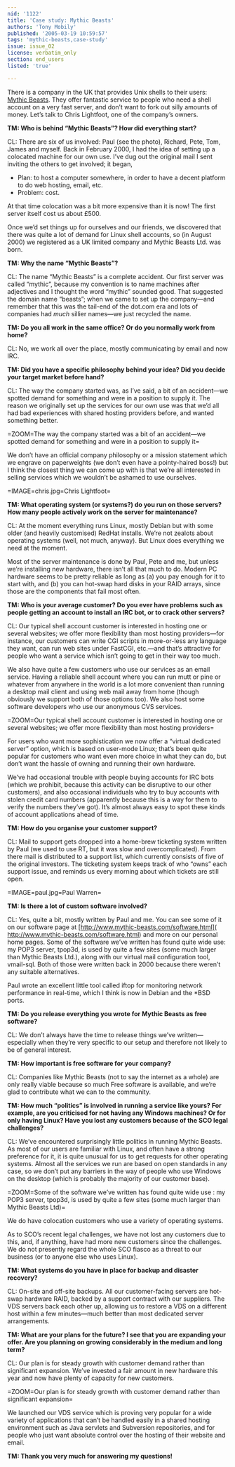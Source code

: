 ```yaml
---
nid: '1122'
title: 'Case study: Mythic Beasts'
authors: 'Tony Mobily'
published: '2005-03-19 10:59:57'
tags: 'mythic-beasts,case-study'
issue: issue_02
license: verbatim_only
section: end_users
listed: 'true'

---
```

There is a company in the UK that provides Unix shells to their users: [Mythic Beasts](http://www.mythic-beasts.com). They offer fantastic service to people who need a shell account on a very fast server, and don’t want to fork out silly amounts of money. Let’s talk to Chris Lightfoot, one of the company’s owners.

**TM: Who is behind “Mythic Beasts”? How did everything start?**

CL: There are six of us involved: Paul (see the photo), Richard, Pete, Tom, James and myself. Back in February 2000, I had the idea of setting up a colocated machine for our own use. I’ve dug out the original mail I sent inviting the others to get involved; it began,


*   Plan: to host a computer somewhere, in order to have a decent platform to do web hosting, email, etc.
*   Problem: cost.

At that time colocation was a bit more expensive than it is now! The first server itself cost us about £500.

Once we’d set things up for ourselves and our friends, we discovered that there was quite a lot of demand for Linux shell accounts, so (in August 2000) we registered as a UK limited company and Mythic Beasts Ltd. was born.

**TM: Why the name “Mythic Beasts”?**

CL: The name “Mythic Beasts” is a complete accident. Our first server was called “mythic”, because my convention is to name machines after adjectives and I thought the word “mythic” sounded good. That suggested the domain name “beasts”; when we came to set up the company—and remember that this was the tail-end of the dot.com era and lots of companies had _much_ sillier names—we just recycled the name.

**TM: Do you all work in the same office? Or do you normally work from home?**

CL: No, we work all over the place, mostly communicating by email and now IRC.

**TM: Did you have a specific philosophy behind your idea? Did you decide your target market before hand?**

CL: The way the company started was, as I’ve said, a bit of an accident—we spotted demand for something and were in a position to supply it. The reason we originally set up the services for our own use was that we’d all had bad experiences with shared hosting providers before, and wanted something better.


=ZOOM=The way the company started was a bit of an accident—we spotted demand for something and were in a position to supply it=

We don’t have an official company philosophy or a mission statement which we engrave on paperweights (we don’t even have a pointy-haired boss!) but I think the closest thing we can come up with is that we’re all interested in selling services which we wouldn’t be ashamed to use ourselves.


=IMAGE=chris.jpg=Chris Lightfoot=

**TM: What operating system (or systems?) do you run on those servers? How many people actively work on the server for maintenance?**

CL: At the moment everything runs Linux, mostly Debian but with some older (and heavily customised) RedHat installs. We’re not zealots about operating systems (well, not much, anyway). But Linux does everything we need at the moment.

Most of the server maintenance is done by Paul, Pete and me, but unless we’re installing new hardware, there isn’t all that much to do. Modern PC hardware seems to be pretty reliable as long as (a) you pay enough for it to start with, and (b) you can hot-swap hard disks in your RAID arrays, since those are the components that fail most often.

**TM: Who is your average customer? Do you ever have problems such as people getting an account to install an IRC bot, or to crack other servers?**

CL: Our typical shell account customer is interested in hosting one or several websites; we offer more flexibility than most hosting providers—for instance, our customers can write CGI scripts in more-or-less any language they want, can run web sites under FastCGI, etc.—and that’s attractive for people who want a service which isn’t going to get in their way too much.

We also have quite a few customers who use our services as an email service. Having a reliable shell account where you can run mutt or pine or whatever from anywhere in the world is a lot more convenient than running a desktop mail client and using web mail away from home (though obviously we support both of those options too). We also host some software developers who use our anonymous CVS services.


<!--pagebreak-->



=ZOOM=Our typical shell account customer is interested in hosting one or several websites; we offer more flexibility than most hosting providers=

For users who want more sophistication we now offer a “virtual dedicated server” option, which is based on user-mode Linux; that’s been quite popular for customers who want even more choice in what they can do, but don’t want the hassle of owning and running their own hardware.

We’ve had occasional trouble with people buying accounts for IRC bots (which we prohibit, because this activity can be disruptive to our other customers), and also occasional individuals who try to buy accounts with stolen credit card numbers (apparently because this is a way for them to verify the numbers they’ve got). It’s almost always easy to spot these kinds of account applications ahead of time.

**TM: How do you organise your customer support?**

CL: Mail to support gets dropped into a home-brew ticketing system written by Paul (we used to use RT, but it was slow and overcomplicated). From there mail is distributed to a support list, which currently consists of five of the original investors. The ticketing system keeps track of who “owns” each support issue, and reminds us every morning about which tickets are still open.


=IMAGE=paul.jpg=Paul Warren=

**TM: Is there a lot of custom software involved?**

CL: Yes, quite a bit, mostly written by Paul and me. You can see some of it on our software page at [http://www.mythic-beasts.com/software.html]( http://www.mythic-beasts.com/software.html) and more on our personal home pages. Some of the software we’ve written has found quite wide use: my POP3 server, tpop3d, is used by quite a few sites (some much larger than Mythic Beasts Ltd.), along with our virtual mail configuration tool, vmail-sql. Both of those were written back in 2000 because there weren’t any suitable alternatives.

Paul wrote an excellent little tool called iftop for monitoring network performance in real-time, which I think is now in Debian and the *BSD ports.

**TM: Do you release everything you wrote for Mythic Beasts as free software?**

CL: We don’t always have the time to release things we’ve written—especially when they’re very specific to our setup and therefore not likely to be of general interest.

**TM: How important is free software for your company?**

CL: Companies like Mythic Beasts (not to say the internet as a whole) are only really viable because so much Free software is available, and we’re glad to contribute what we can to the community.

**TM: How much “politics” is involved in running a service like yours? For example, are you criticised for not having any Windows machines? Or for only having Linux? Have you lost any customers because of the SCO legal challenges?**

CL: We’ve encountered surprisingly little politics in running Mythic Beasts. As most of our users are familiar with Linux, and often have a strong preference for it, it is quite unusual for us to get requests for other operating systems. Almost all the services we run are based on open standards in any case, so we don’t put any barriers in the way of people who use Windows on the desktop (which is probably the majority of our customer base).


=ZOOM=Some of the software we’ve written has found quite wide use : my POP3 server, tpop3d, is used by quite a few sites (some much larger than Mythic Beasts Ltd)=

We do have colocation customers who use a variety of operating systems.

As to SCO’s recent legal challenges, we have not lost any customers due to this, and, if anything, have had more new customers since the challenges. We do not presently regard the whole SCO fiasco as a threat to our business (or to anyone else who uses Linux).

**TM: What systems do you have in place for backup and disaster recovery?**

CL: On-site and off-site backups. All our customer-facing servers are hot-swap hardware RAID, backed by a support contract with our suppliers. The VDS servers back each other up, allowing us to restore a VDS on a different host within a few minutes—much better than most dedicated server arrangements.

**TM: What are your plans for the future? I see that you are expanding your offer. Are you planning on growing considerably in the medium and long term?**

CL: Our plan is for steady growth with customer demand rather than significant expansion. We’ve invested a fair amount in new hardware this year and now have plenty of capacity for new customers.


=ZOOM=Our plan is for steady growth with customer demand rather than significant expansion=

We launched our VDS service which is proving very popular for a wide variety of applications that can’t be handled easily in a shared hosting environment such as Java servlets and Subversion repositories, and for people who just want absolute control over the hosting of their website and email.

**TM: Thank you very much for answering my questions!**

